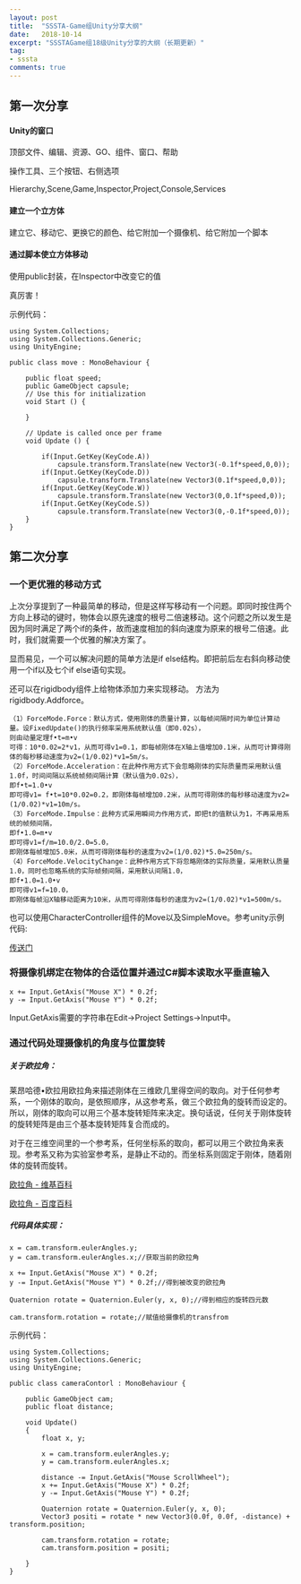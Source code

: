 ```yaml
---
layout: post
title:  "SSSTA-Game组Unity分享大纲"
date:   2018-10-14
excerpt: "SSSTAGame组18级Unity分享的大纲（长期更新）"
tag:
- sssta
comments: true
---
```


## 第一次分享

#### Unity的窗口

顶部文件、编辑、资源、GO、组件、窗口、帮助

操作工具、三个按钮、右侧选项

Hierarchy,Scene,Game,Inspector,Project,Console,Services

#### 建立一个立方体

建立它、移动它、更换它的颜色、给它附加一个摄像机、给它附加一个脚本

#### 通过脚本使立方体移动

使用public封装，在Inspector中改变它的值

真厉害！

示例代码：
```
using System.Collections;
using System.Collections.Generic;
using UnityEngine;

public class move : MonoBehaviour {

	public float speed;
	public GameObject capsule;
	// Use this for initialization
	void Start () {
		
	}
	
	// Update is called once per frame
	void Update () {
		
		if(Input.GetKey(KeyCode.A))
			capsule.transform.Translate(new Vector3(-0.1f*speed,0,0));
		if(Input.GetKey(KeyCode.D))
			capsule.transform.Translate(new Vector3(0.1f*speed,0,0));
		if(Input.GetKey(KeyCode.W))
			capsule.transform.Translate(new Vector3(0,0.1f*speed,0));
		if(Input.GetKey(KeyCode.S))
			capsule.transform.Translate(new Vector3(0,-0.1f*speed,0));
	}
}
```


## 第二次分享

### 一个更优雅的移动方式

上次分享提到了一种最简单的移动，但是这样写移动有一个问题。即同时按住两个方向上移动的键时，物体会以原先速度的根号二倍速移动。这个问题之所以发生是因为同时满足了两个if的条件，故而速度相加的斜向速度为原来的根号二倍速。此时，我们就需要一个优雅的解决方案了。

显而易见，一个可以解决问题的简单方法是if else结构。即把前后左右斜向移动使用一个if以及七个if else语句实现。

还可以在rigidbody组件上给物体添加力来实现移动。
方法为rigidbody.Addforce。

```
（1）ForceMode.Force：默认方式，使用刚体的质量计算，以每帧间隔时间为单位计算动量。设FixedUpdate()的执行频率采用系统默认值（即0.02s），
则由动量定理f•t=m•v
可得：10*0.02=2*v1，从而可得v1=0.1，即每帧刚体在X轴上值增加0.1米，从而可计算得刚体的每秒移动速度为v2=(1/0.02)*v1=5m/s。
（2）ForceMode.Acceleration：在此种作用方式下会忽略刚体的实际质量而采用默认值1.0f，时间间隔以系统帧频间隔计算（默认值为0.02s），
即f•t=1.0•v
即可得v1= f•t=10*0.02=0.2，即刚体每帧增加0.2米，从而可得刚体的每秒移动速度为v2=(1/0.02)*v1=10m/s。
（3）ForceMode.Impulse：此种方式采用瞬间力作用方式，即把t的值默认为1，不再采用系统的帧频间隔，
即f•1.0=m•v
即可得v1=f/m=10.0/2.0=5.0，
即刚体每帧增加5.0米，从而可得刚体每秒的速度为v2=(1/0.02)*5.0=250m/s。
（4）ForceMode.VelocityChange：此种作用方式下将忽略刚体的实际质量，采用默认质量1.0，同时也忽略系统的实际帧频间隔，采用默认间隔1.0，
即f•1.0=1.0•v
即可得v1=f=10.0，
即刚体每帧沿X轴移动距离为10米，从而可得刚体每秒的速度为v2=(1/0.02)*v1=500m/s。
```
也可以使用CharacterController组件的Move以及SimpleMove。参考unity示例代码:

[传送门](https://docs.unity3d.com/ScriptReference/CharacterController.html)

### 将摄像机绑定在物体的合适位置并通过C#脚本读取水平垂直输入

```
x += Input.GetAxis("Mouse X") * 0.2f;
y -= Input.GetAxis("Mouse Y") * 0.2f;
```
Input.GetAxis需要的字符串在Edit->Project Settings->Input中。

### 通过代码处理摄像机的角度与位置旋转

##### 关于欧拉角：

莱昂哈德•欧拉用欧拉角来描述刚体在三维欧几里得空间的取向。对于任何参考系，一个刚体的取向，是依照顺序，从这参考系，做三个欧拉角的旋转而设定的。所以，刚体的取向可以用三个基本旋转矩阵来决定。换句话说，任何关于刚体旋转的旋转矩阵是由三个基本旋转矩阵复合而成的。 

对于在三维空间里的一个参考系，任何坐标系的取向，都可以用三个欧拉角来表现。参考系又称为实验室参考系，是静止不动的。而坐标系则固定于刚体，随着刚体的旋转而旋转。

[欧拉角 - 维基百科](https://zh.wikipedia.org/wiki/%E6%AC%A7%E6%8B%89%E8%A7%92)

[欧拉角 - 百度百科](https://baike.baidu.com/item/%E6%AC%A7%E6%8B%89%E8%A7%92/1626212)

##### 代码具体实现：

```
x = cam.transform.eulerAngles.y;
y = cam.transform.eulerAngles.x;//获取当前的欧拉角
```

```
x += Input.GetAxis("Mouse X") * 0.2f;
y -= Input.GetAxis("Mouse Y") * 0.2f;//得到被改变的欧拉角
```

```
Quaternion rotate = Quaternion.Euler(y, x, 0);//得到相应的旋转四元数
```

```
cam.transform.rotation = rotate;//赋值给摄像机的transfrom
```


示例代码：
```
using System.Collections;
using System.Collections.Generic;
using UnityEngine;

public class cameraContorl : MonoBehaviour {

    public GameObject cam;
    public float distance;

    void Update()
    {
        float x, y;

        x = cam.transform.eulerAngles.y;
        y = cam.transform.eulerAngles.x;

        distance -= Input.GetAxis("Mouse ScrollWheel");
        x += Input.GetAxis("Mouse X") * 0.2f;
        y -= Input.GetAxis("Mouse Y") * 0.2f;

        Quaternion rotate = Quaternion.Euler(y, x, 0);
        Vector3 positi = rotate * new Vector3(0.0f, 0.0f, -distance) + transform.position;

        cam.transform.rotation = rotate;
        cam.transform.position = positi;
       
    }
}
```
